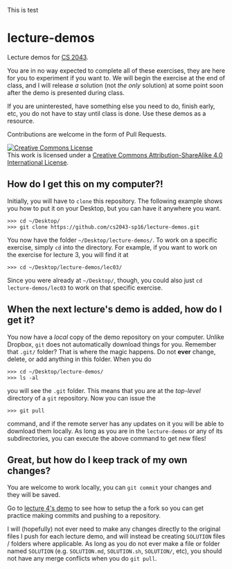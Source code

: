 This is test
# lecture-demos

Lecture demos for [CS 2043][cs2043].

You are in no way expected to complete all of these exercises, they are here for you to experiment if you want
to.  We will begin the exercise at the end of class, and I will release *a* solution (not *the only* solution)
at some point soon after the demo is presented during class.

If you are uninterested, have something else you need to do, finish early, etc, you do not have to stay until
class is done.  Use these demos as a resource.

Contributions are welcome in the form of Pull Requests.

[cs2043]: http://cs2043-sp16.github.io/

<a rel="license" href="http://creativecommons.org/licenses/by-sa/4.0/"><img alt="Creative Commons License" style="border-width:0" src="https://i.creativecommons.org/l/by-sa/4.0/88x31.png" /></a><br />This work is licensed under a <a rel="license" href="http://creativecommons.org/licenses/by-sa/4.0/">Creative Commons Attribution-ShareAlike 4.0 International License</a>.

## How do I get this on my computer?!

Initially, you will have to `clone` this repository.  The following example shows you how to put it on your
Desktop, but you can have it anywhere you want.

```
>>> cd ~/Desktop/
>>> git clone https://github.com/cs2043-sp16/lecture-demos.git
```

You now have the folder `~/Desktop/lecture-demos/`.  To work on a specific exercise, simply `cd` into the
directory.  For example, if you want to work on the exercise for lecture 3, you will find it at

```
>>> cd ~/Desktop/lecture-demos/lec03/
```

Since you were already at `~/Desktop/`, though, you could also just `cd lecture-demos/lec03` to work on that
specific exercise.

## When the next lecture's demo is added, how do I get it?

You now have a *local* copy of the demo repository on your computer.  Unlike Dropbox, `git` does not automatically
download things for you.  Remember that `.git/` folder?  That is where the magic happens.  Do not **ever** change,
delete, or add anything in this folder.  When you do

```
>>> cd ~/Desktop/lecture-demos/
>>> ls -al
```

you will see the `.git` folder.  This means that you are at the *top-level* directory of a `git` repository.  Now
you can issue the

```
>>> git pull
```

command, and if the remote server has any updates on it you will be able to download them locally.  As long as
you are in the `lecture-demos` or any of its subdirectories, you can execute the above command to get new files!

## Great, but how do I keep track of my own changes?

You are welcome to work locally, you can `git commit` your changes and they will be saved.

Go to [lecture 4's demo](lec04/) to see how to setup the a fork so you can get practice making commits and pushing to a repository.

I will (hopefully) not ever need to make any changes directly to the original files I push for each lecture demo,
and will instead be creating `SOLUTION` files / folders where applicable.  As long as you do not ever make a file
or folder named `SOLUTION` (e.g. `SOLUTION.md`, `SOLUTION.sh`, `SOLUTION/`, etc), you should not have any merge conflicts
when you do `git pull`.
